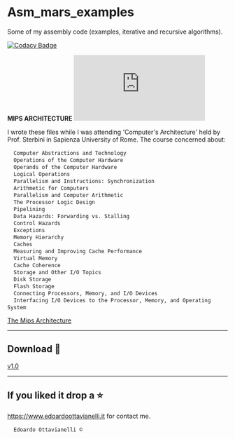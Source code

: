 # Asm_mars_examples
Some of my assembly code (examples, iterative and recursive algorithms).

[![Codacy Badge](https://api.codacy.com/project/badge/Grade/01b7f84f58384bad948b281f22f7b730)](https://www.codacy.com/manual/edoardottt/twitterBot?utm_source=github.com&amp;utm_medium=referral&amp;utm_content=edoardottt/twitterBot&amp;utm_campaign=Badge_Grade)

**MIPS ARCHITECTURE**
![cpuwithcompletepipeline](https://github.com/edoardottt/Asm_mars_examples/blob/master/resources/CPU-con-pipeline-completa.pdf)

I wrote these files while I was attending 'Computer's Architecture' held by Prof. Sterbini in Sapienza University of Rome.
The course concerned about:

      Computer Abstractions and Technology
      Operations of the Computer Hardware
      Operands of the Computer Hardware
      Logical Operations
      Parallelism and Instructions: Synchronization
      Arithmetic for Computers
      Parallelism and Computer Arithmetic
      The Processor Logic Design
      Pipelining
      Data Hazards: Forwarding vs. Stalling
      Control Hazards
      Exceptions
      Memory Hierarchy
      Caches
      Measuring and Improving Cache Performance
      Virtual Memory
      Cache Coherence
      Storage and Other I/O Topics
      Disk Storage
      Flash Storage
      Connecting Processors, Memory, and I/O Devices
      Interfacing I/O Devices to the Processor, Memory, and Operating System

[The Mips Architecture](https://github.com/edoardottt/Asm_mars_examples/blob/master/resources/CPU-con-pipeline-completa.pdf)

-------------------------
Download :satellite:
-------------------------

[v1.0](https://github.com/edoardottt/Asm_mars_examples/releases/tag/v1.0)

--------------------------
If you liked it drop a :star:
--------------------------

https://www.edoardoottavianelli.it for contact me.


      Edoardo Ottavianelli ©
